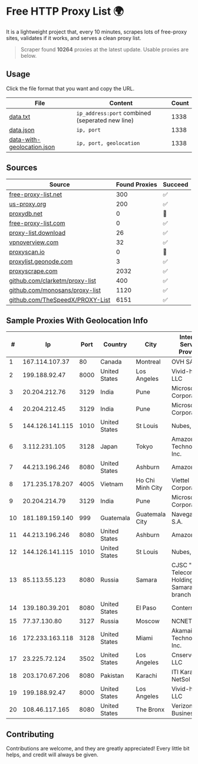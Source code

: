 
# Free HTTP Proxy List 🌍

It is a lightweight project that, every 10 minutes, scrapes lots of free-proxy sites, validates if it works, and serves a clean proxy list.


> Scraper found **10264** proxies at the latest update. Usable proxies are below.

## Usage

Click the file format that you want and copy the URL.


|File|Content|Count|
|----|-------|-----|
|[data.txt](https://raw.githubusercontent.com/themiralay/Proxy-List-World/master/data.txt)|`ip_address:port` combined (seperated new line)|1338|
|[data.json](https://raw.githubusercontent.com/themiralay/Proxy-List-World/master/data.json)|`ip, port`|1338|
|[data-with-geolocation.json](https://raw.githubusercontent.com/themiralay/Proxy-List-World/master/data-with-geolocation.json)|`ip, port, geolocation`|1338|

## Sources

|Source|Found Proxies|Succeed|
|------|-------------|-------|
|[free-proxy-list.net](https://free-proxy-list.net)|300|✅|
|[us-proxy.org](https://www.us-proxy.org)|200|✅|
|[proxydb.net](http://proxydb.net)|0|🚫|
|[free-proxy-list.com](https://free-proxy-list.com/?page=&port=&type%5B%5D=http&type%5B%5D=https&up_time=0&search=Search)|0|✅|
|[proxy-list.download](https://www.proxy-list.download/HTTP)|26|✅|
|[vpnoverview.com](https://vpnoverview.com/privacy/anonymous-browsing/free-proxy-servers)|32|✅|
|[proxyscan.io](https://www.proxyscan.io)|0|🚫|
|[proxylist.geonode.com](https://proxylist.geonode.com/api/proxy-list?limit=300&page=1&sort_by=lastChecked&sort_type=desc&protocols=http,https)|3|✅|
|[proxyscrape.com](https://api.proxyscrape.com/v2/?request=displayproxies&protocol=http&timeout=10000&country=all&ssl=all&anonymity=all)|2032|✅|
|[github.com/clarketm/proxy-list](https://raw.githubusercontent.com/clarketm/proxy-list/master/proxy-list-raw.txt)|400|✅|
|[github.com/monosans/proxy-list](https://raw.githubusercontent.com/monosans/proxy-list/main/proxies/http.txt)|1120|✅|
|[github.com/TheSpeedX/PROXY-List](https://raw.githubusercontent.com/TheSpeedX/PROXY-List/master/http.txt)|6151|✅|


## Sample Proxies With Geolocation Info

|#|Ip|Port|Country|City|Internet Service Provider|
|-|--|----|-------|----|-------------------------|
|1|167.114.107.37|80|Canada|Montreal|OVH SAS|
|2|199.188.92.47|8000|United States|Los Angeles|Vivid-hosting LLC|
|3|20.204.212.76|3129|India|Pune|Microsoft Corporation|
|4|20.204.212.45|3129|India|Pune|Microsoft Corporation|
|5|144.126.141.115|1010|United States|St Louis|Nubes, LLC|
|6|3.112.231.105|3128|Japan|Tokyo|Amazon Technologies Inc.|
|7|44.213.196.246|8080|United States|Ashburn|Amazon.com|
|8|171.235.178.207|4005|Vietnam|Ho Chi Minh City|Viettel Corporation|
|9|20.204.214.79|3129|India|Pune|Microsoft Corporation|
|10|181.189.159.140|999|Guatemala|Guatemala City|Navega.com S.A.|
|11|44.213.196.246|8080|United States|Ashburn|Amazon.com|
|12|144.126.141.115|1010|United States|St Louis|Nubes, LLC|
|13|85.113.55.123|8080|Russia|Samara|CJSC "ER-Telecom Holding" Samara branch|
|14|139.180.39.201|8080|United States|El Paso|Conterra|
|15|77.37.130.80|3127|Russia|Moscow|NCNET|
|16|172.233.163.118|3128|United States|Miami|Akamai Technologies, Inc.|
|17|23.225.72.124|3502|United States|Los Angeles|Cnservers LLC|
|18|203.170.67.206|8080|Pakistan|Karachi|ITI Karachi NetSol|
|19|199.188.92.47|8000|United States|Los Angeles|Vivid-hosting LLC|
|20|108.46.117.165|8080|United States|The Bronx|Verizon Business|



## Contributing

Contributions are welcome, and they are greatly appreciated! Every
little bit helps, and credit will always be given.

